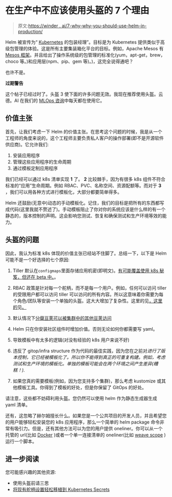 # 在生产中不应该使用头盔的 7 个理由

> 原文:[https://winder . ai/7-why-why-you-should-use-helm-in-production/](https://winder.ai/7-reasons-why-you-shouldnt-use-helm-in-production/)

Helm 被宣传为“ [Kubernetes](https://kubernetes.io/) 的包装经理”。目标是为 Kubernetes 提供类似于高级包管理的体验。这是所有主要集装箱化平台的目标。例如，Apache Mesos 有 [Mesos 框架](http://mesos.apache.org/documentation/latest/frameworks/)。并且给出了操作系统级的包管理的标准化(yum，apt-get，brew，choco 等。)和应用层(npm、pip、gem 等)。)，这完全说得通吧？

也许不是。

**过期警告**

这个帖子已经过时了。头盔 3 使下面的许多问题无效。我现在推荐使用头盔。云德。AI 在我们的 [MLOps 咨询](https://winder.ai/services/mlops/mlops-consulting/)中每天都在使用它。

## 价值主张

首先，让我们考虑一下 Helm 的价值主张。在思考这个问题的时候，我是从一个工程师的角度来说的，这个工程师主要负责私人客户的操作部署(即不是开源软件供应商)。它允许我们:

1.  安装应用程序
2.  管理这些应用程序的生命周期
3.  通过模板定制应用程序

我们已经可以通过 k8s 清单实现 **1** 了。 **2** 比较棘手，因为有很多 k8s 组件不符合标准的“应用”生命周期。例如 RBAC、PVC、名称空间、资源配额等。而对于 **3** ，我们可以用各种方式进行模板化，大部分都要简单得多。

Helm 还鼓励(无意中)动态的手动模板化。记住，我们的目标是把所有的东西都写成代码(这里我就不赘述了)。手动模板阻止了你对你的系统应该是什么样的有一个静态的，版本控制的声明。这会影响您测试、恢复和确保测试和生产环境等效的能力。

## 头盔的问题

因此，我认为标准 k8s 体现的价值主张已经站不住脚了。总结一下，以下是 Helm 可能不是一个好选择的七个原因:

1.  Tiller 默认在`configmaps`里面存储应用机密(即明文)。[有可能覆盖使用 k8s 秘笈，但还在 beta 中。](https://github.com/helm/helm/blob/master/docs/install.md#storage-backends)。

2.  RBAC 政策是针对每一个舵柄，而不是每一个用户。例如，任何可以访问 tiller 的受限用户都可以访问 tiller 可以访问的所有内容。所以这意味着你需要为每个角色/团队等安装一个单独的头盔。这大大增加了复杂性。这里的见[，这里的](https://engineering.bitnami.com/articles/helm-security.html)见[。](https://dzone.com/articles/securing-helm)

3.  默认情况下[分蘖豆荚可以被集群中的其他豆荚访问](https://engineering.bitnami.com/articles/helm-security.html)

4.  Helm 只在你安装社区组件时增加价值。否则无论如何你都需要写 yaml。

5.  导致模板中有太多的逻辑(对没有经验的 k8s 用户来说不好)

6.  违反了 gitop/infra structure 作为代码的最佳实践，因为您在之前对*进行了版本控制，它已经被模板化了。所以你不能得到真正的可重复构建。例如，考虑测试和生产环境的模板化。单独的模板可能会在两个环境之间产生差异(糟糕！).*

7.  如果您真的需要模板(例如，因为您支持多个集群)，那么考虑 kustomize 或其他模板工具。你得到了模板的好处，但是你保留了 GitOps 的好处。

请注意，这些都不妨碍利用头盔。您仍然可以使用 helm 作为静态生成器生成 yaml 清单。

还有，这忽略了赫尔姆擅长什么。如果您是一个公共项目的开发人员，并且希望您的用户能够轻松安装您的 k8s 应用程序，那么一个简单的 helm package 命令非常有吸引力。但是，还有其他方法可以为您的用户提供 oneliner。你可以从一个托管的 url(比如 [Docker](https://get.docker.com/) )或者一个单一连接清单的 oneliner(比如 [weave scope](https://www.weave.works/docs/scope/latest/installing/#kubernetes) )运行一个脚本。

## 进一步阅读

您可能感兴趣的其他资源:

*   使用头盔前请三思
*   [将现有舵柄设置轻松移植到 Kubernetes Secrets](https://dev.to/evilmartians/painless-migration-of-existing-helms-tiller-setup-to-kubernetes-secrets-d1p)